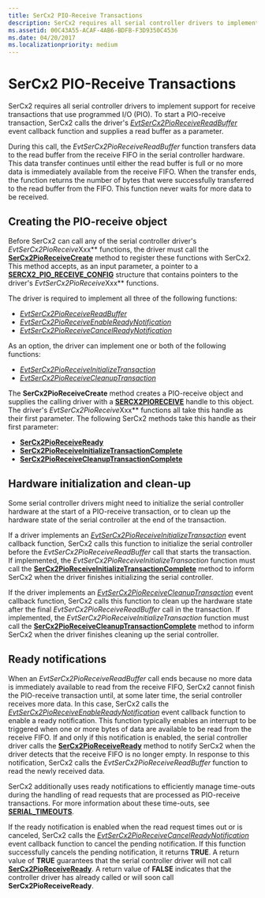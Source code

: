 ```yaml
---
title: SerCx2 PIO-Receive Transactions
description: SerCx2 requires all serial controller drivers to implement support for receive transactions that use programmed I/O (PIO).
ms.assetid: 00C43A55-ACAF-4AB6-BDFB-F3D9350C4536
ms.date: 04/20/2017
ms.localizationpriority: medium
---
```


# SerCx2 PIO-Receive Transactions


SerCx2 requires all serial controller drivers to implement support for receive transactions that use programmed I/O (PIO). To start a PIO-receive transaction, SerCx2 calls the driver's [*EvtSerCx2PioReceiveReadBuffer*](https://msdn.microsoft.com/library/windows/hardware/dn265214) event callback function and supplies a read buffer as a parameter.

During this call, the *EvtSerCx2PioReceiveReadBuffer* function transfers data to the read buffer from the receive FIFO in the serial controller hardware. This data transfer continues until either the read buffer is full or no more data is immediately available from the receive FIFO. When the transfer ends, the function returns the number of bytes that were successfully transferred to the read buffer from the FIFO. This function never waits for more data to be received.

## Creating the PIO-receive object


Before SerCx2 can call any of the serial controller driver's *EvtSerCx2PioReceive*Xxx** functions, the driver must call the [**SerCx2PioReceiveCreate**](https://msdn.microsoft.com/library/windows/hardware/dn265264) method to register these functions with SerCx2. This method accepts, as an input parameter, a pointer to a [**SERCX2\_PIO\_RECEIVE\_CONFIG**](https://msdn.microsoft.com/library/windows/hardware/dn265330) structure that contains pointers to the driver's *EvtSerCx2PioReceive*Xxx** functions.

The driver is required to implement all three of the following functions:

-   [*EvtSerCx2PioReceiveReadBuffer*](https://msdn.microsoft.com/library/windows/hardware/dn265214)
-   [*EvtSerCx2PioReceiveEnableReadyNotification*](https://msdn.microsoft.com/library/windows/hardware/dn265212)
-   [*EvtSerCx2PioReceiveCancelReadyNotification*](https://msdn.microsoft.com/library/windows/hardware/dn265210)

As an option, the driver can implement one or both of the following functions:

-   [*EvtSerCx2PioReceiveInitializeTransaction*](https://msdn.microsoft.com/library/windows/hardware/dn265213)
-   [*EvtSerCx2PioReceiveCleanupTransaction*](https://msdn.microsoft.com/library/windows/hardware/dn265211)

The **SerCx2PioReceiveCreate** method creates a PIO-receive object and supplies the calling driver with a [**SERCX2PIORECEIVE**](https://msdn.microsoft.com/library/windows/hardware/dn265267) handle to this object. The driver's *EvtSerCx2PioReceive*Xxx** functions all take this handle as their first parameter. The following SerCx2 methods take this handle as their first parameter:

-   [**SerCx2PioReceiveReady**](https://msdn.microsoft.com/library/windows/hardware/dn265266)
-   [**SerCx2PioReceiveInitializeTransactionComplete**](https://msdn.microsoft.com/library/windows/hardware/dn265265)
-   [**SerCx2PioReceiveCleanupTransactionComplete**](https://msdn.microsoft.com/library/windows/hardware/dn265263)

## Hardware initialization and clean-up


Some serial controller drivers might need to initialize the serial controller hardware at the start of a PIO-receive transaction, or to clean up the hardware state of the serial controller at the end of the transaction.

If a driver implements an [*EvtSerCx2PioReceiveInitializeTransaction*](https://msdn.microsoft.com/library/windows/hardware/dn265213) event callback function, SerCx2 calls this function to initialize the serial controller before the *EvtSerCx2PioReceiveReadBuffer* call that starts the transaction. If implemented, the *EvtSerCx2PioReceiveInitializeTransaction* function must call the [**SerCx2PioReceiveInitializeTransactionComplete**](https://msdn.microsoft.com/library/windows/hardware/dn265265) method to inform SerCx2 when the driver finishes initializing the serial controller.

If the driver implements an [*EvtSerCx2PioReceiveCleanupTransaction*](https://msdn.microsoft.com/library/windows/hardware/dn265211) event callback function, SerCx2 calls this function to clean up the hardware state after the final *EvtSerCx2PioReceiveReadBuffer* call in the transaction. If implemented, the *EvtSerCx2PioReceiveInitializeTransaction* function must call the [**SerCx2PioReceiveCleanupTransactionComplete**](https://msdn.microsoft.com/library/windows/hardware/dn265263) method to inform SerCx2 when the driver finishes cleaning up the serial controller.

## Ready notifications


When an *EvtSerCx2PioReceiveReadBuffer* call ends because no more data is immediately available to read from the receive FIFO, SerCx2 cannot finish the PIO-receive transaction until, at some later time, the serial controller receives more data. In this case, SerCx2 calls the [*EvtSerCx2PioReceiveEnableReadyNotification*](https://msdn.microsoft.com/library/windows/hardware/dn265212) event callback function to enable a ready notification. This function typically enables an interrupt to be triggered when one or more bytes of data are available to be read from the receive FIFO. If and only if this notification is enabled, the serial controller driver calls the [**SerCx2PioReceiveReady**](https://msdn.microsoft.com/library/windows/hardware/dn265266) method to notify SerCx2 when the driver detects that the receive FIFO is no longer empty. In response to this notification, SerCx2 calls the *EvtSerCx2PioReceiveReadBuffer* function to read the newly received data.

SerCx2 additionally uses ready notifications to efficiently manage time-outs during the handling of read requests that are processed as PIO-receive transactions. For more information about these time-outs, see [**SERIAL\_TIMEOUTS**](https://msdn.microsoft.com/library/windows/hardware/hh439614).

If the ready notification is enabled when the read request times out or is canceled, SerCx2 calls the [*EvtSerCx2PioReceiveCancelReadyNotification*](https://msdn.microsoft.com/library/windows/hardware/dn265210) event callback function to cancel the pending notification. If this function successfully cancels the pending notification, it returns **TRUE**. A return value of **TRUE** guarantees that the serial controller driver will not call [**SerCx2PioReceiveReady**](https://msdn.microsoft.com/library/windows/hardware/dn265266). A return value of **FALSE** indicates that the controller driver has already called or will soon call **SerCx2PioReceiveReady**.

 

 




